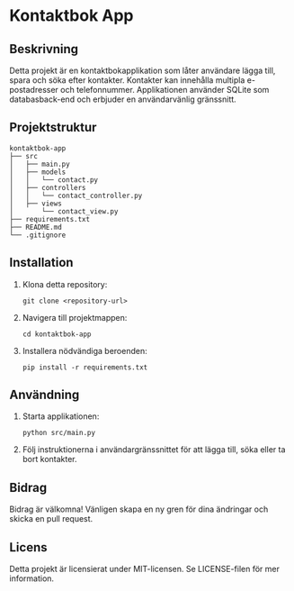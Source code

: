 # Kontaktbok App

## Beskrivning
Detta projekt är en kontaktbokapplikation som låter användare lägga till, spara och söka efter kontakter. Kontakter kan innehålla multipla e-postadresser och telefonnummer. Applikationen använder SQLite som databasback-end och erbjuder en användarvänlig gränssnitt.

## Projektstruktur
```
kontaktbok-app
├── src
│   ├── main.py
│   ├── models
│   │   └── contact.py
│   ├── controllers
│   │   └── contact_controller.py
│   ├── views
│       └── contact_view.py
├── requirements.txt
├── README.md
└── .gitignore
```

## Installation
1. Klona detta repository:
   ```
   git clone <repository-url>
   ```
2. Navigera till projektmappen:
   ```
   cd kontaktbok-app
   ```
3. Installera nödvändiga beroenden:
   ```
   pip install -r requirements.txt
   ```

## Användning
1. Starta applikationen:
   ```
   python src/main.py
   ```
2. Följ instruktionerna i användargränssnittet för att lägga till, söka eller ta bort kontakter.

## Bidrag
Bidrag är välkomna! Vänligen skapa en ny gren för dina ändringar och skicka en pull request.

## Licens
Detta projekt är licensierat under MIT-licensen. Se LICENSE-filen för mer information.